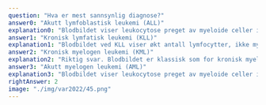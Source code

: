 ```yaml
---
question: "Hva er mest sannsynlig diagnose?"
answer0: "Akutt lymfoblastisk leukemi (ALL)"
explanation0: "Blodbildet viser leukocytose preget av myeloide celler i ulike modningstrinn og er ikke preget av blaster som ved akutte leukemier. Sykehistorien over 4-5 måneder taler heller ikke for noen akutt leukemi."
answer1: "Kronisk lymfatisk leukemi (KLL)"
explanation1: "Blodbildet ved KLL viser økt antall lymfocytter, ikke myeloide celler."
answer2: "Kronisk myelogen leukemi (KML)"
explanation2: "Riktig svar. Blodbildet er klassisk som for kronisk myelogen leukemi. Pasientens blod «ser ut som beinmarg» med ulike modningstrinn i myelopoiesen med både segmentkjernede nøytrofile (som normalt skal være tilstede), stavkjernede nøytrofile, metamyelocytter og myelocytter."
answer3: "Akutt myelogen leukemi (AML)"
explanation3: "Blodbildet viser leukocytose preget av myeloide celler i ulike modningstrinn og er ikke preget av blaster som ved akutte leukemier. Sykehistorien over 4-5 måneder taler heller ikke for noen akutt leukemi."
rightAnswer: 2
image: "./img/var2022/45.png"
---
```

